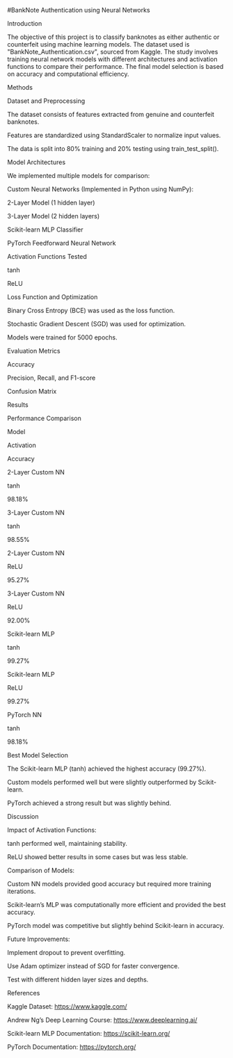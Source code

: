 #BankNote Authentication using Neural Networks

Introduction

The objective of this project is to classify banknotes as either authentic or counterfeit using machine learning models. The dataset used is "BankNote_Authentication.csv", sourced from Kaggle. The study involves training neural network models with different architectures and activation functions to compare their performance. The final model selection is based on accuracy and computational efficiency.

Methods

Dataset and Preprocessing

The dataset consists of features extracted from genuine and counterfeit banknotes.

Features are standardized using StandardScaler to normalize input values.

The data is split into 80% training and 20% testing using train_test_split().

Model Architectures

We implemented multiple models for comparison:

Custom Neural Networks (Implemented in Python using NumPy):

2-Layer Model (1 hidden layer)

3-Layer Model (2 hidden layers)

Scikit-learn MLP Classifier

PyTorch Feedforward Neural Network

Activation Functions Tested

tanh

ReLU

Loss Function and Optimization

Binary Cross Entropy (BCE) was used as the loss function.

Stochastic Gradient Descent (SGD) was used for optimization.

Models were trained for 5000 epochs.

Evaluation Metrics

Accuracy

Precision, Recall, and F1-score

Confusion Matrix

Results

Performance Comparison

Model

Activation

Accuracy

2-Layer Custom NN

tanh

98.18%

3-Layer Custom NN

tanh

98.55%

2-Layer Custom NN

ReLU

95.27%

3-Layer Custom NN

ReLU

92.00%

Scikit-learn MLP

tanh

99.27%

Scikit-learn MLP

ReLU

99.27%

PyTorch NN

tanh

98.18%

Best Model Selection

The Scikit-learn MLP (tanh) achieved the highest accuracy (99.27%).

Custom models performed well but were slightly outperformed by Scikit-learn.

PyTorch achieved a strong result but was slightly behind.

Discussion

Impact of Activation Functions:

tanh performed well, maintaining stability.

ReLU showed better results in some cases but was less stable.

Comparison of Models:

Custom NN models provided good accuracy but required more training iterations.

Scikit-learn’s MLP was computationally more efficient and provided the best accuracy.

PyTorch model was competitive but slightly behind Scikit-learn in accuracy.

Future Improvements:

Implement dropout to prevent overfitting.

Use Adam optimizer instead of SGD for faster convergence.

Test with different hidden layer sizes and depths.

References

Kaggle Dataset: https://www.kaggle.com/

Andrew Ng’s Deep Learning Course: https://www.deeplearning.ai/

Scikit-learn MLP Documentation: https://scikit-learn.org/

PyTorch Documentation: https://pytorch.org/

